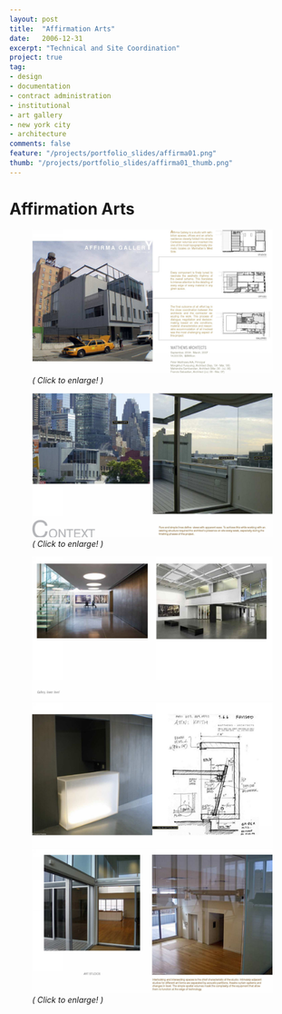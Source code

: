 ```yaml
---
layout: post
title:  "Affirmation Arts"
date:   2006-12-31
excerpt: "Technical and Site Coordination"
project: true
tag:
- design
- documentation
- contract administration
- institutional
- art gallery
- new york city
- architecture
comments: false
feature: "/projects/portfolio_slides/affirma01.png"
thumb: "/projects/portfolio_slides/affirma01_thumb.png"
---
```


# Affirmation Arts
<figure>
<a href="/projects/portfolio_slides/affirma01.png"><img src="/projects/portfolio_slides/affirma01.png"></a>
<figurecaption><i>( Click to enlarge! )</i></figurecaption>
</figure>
<figure>
<a href="/projects/portfolio_slides/affirma02.png"><img src="/projects/portfolio_slides/affirma02.png"></a>
<figurecaption><i>( Click to enlarge! )</i></figurecaption>
</figure>
<figure class="third">
<a href="/projects/portfolio_slides/affirma03.png"><img src="/projects/portfolio_slides/affirma03.png"></a>
<a href="/projects/portfolio_slides/affirma04.png"><img src="/projects/portfolio_slides/affirma04.png"></a>
<a href="/projects/portfolio_slides/affirma05.png"><img src="/projects/portfolio_slides/affirma05.png"></a>
<figurecaption><i>( Click to enlarge! )</i></figurecaption>
</figure>

